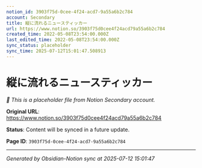 ```yaml
---
notion_id: 3903f75d-0cee-4f24-acd7-9a55a6b2c784
account: Secondary
title: 縦に流れるニュースティッカー
url: https://www.notion.so/3903f75d0cee4f24acd79a55a6b2c784
created_time: 2022-05-08T23:54:00.000Z
last_edited_time: 2022-05-08T23:54:00.000Z
sync_status: placeholder
sync_time: 2025-07-12T15:01:47.508913
---
```


# 縦に流れるニュースティッカー

*🔄 This is a placeholder file from Notion Secondary account.*

**Original URL**: https://www.notion.so/3903f75d0cee4f24acd79a55a6b2c784

**Status**: Content will be synced in a future update.

**Page ID**: `3903f75d-0cee-4f24-acd7-9a55a6b2c784`

---

*Generated by Obsidian-Notion sync at 2025-07-12 15:01:47*
